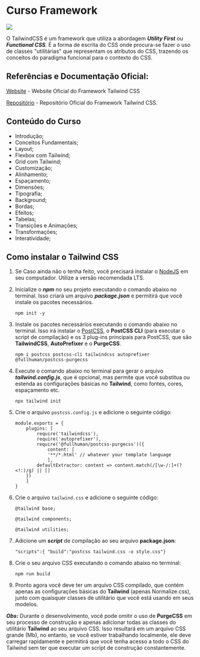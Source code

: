 # Curso Framework

![](https://refactoringui.nyc3.cdn.digitaloceanspaces.com/tailwind-logo.svg)

O TailwindCSS é um framework que utiliza a abordagem **_Utility First_** ou **_Functional CSS_**. 
É a forma de escrita do CSS onde procura-se fazer o uso de classes "utilitárias" que representam os atributos do CSS, trazendo os conceitos do paradigma funcional para o contexto do CSS.


## Referências e Documentação Oficial:

[Website](https://tailwindcss.com) - Website Oficial do Framework Tailwind CSS

[Repositório](https://github.com/tailwindcss/tailwindcss) - Repositório Oficial do Framework Tailwind CSS.

## Conteúdo do Curso

* Introdução;
* Conceitos Fundamentais;
* Layout;
* Flexbox com Tailwind;
* Grid com Tailwind;
* Customização;
* Alinhamento;
* Espaçamento;
* Dimensões;
* Tipografia;
* Background;
* Bordas;
* Efeitos;
* Tabelas;
* Transições e Animações;
* Transformações;
* Interatividade;

## Como instalar o Tailwind CSS

1. Se Caso ainda não o tenha feito, você precisará instalar o [NodeJS](https://nodejs.org/en/) em seu computador. Utilize a versão recomendada LTS.

2. Inicialize o **_npm_** no seu projeto executando o comando abaixo no terminal. Isso criará um arquivo **_package.json_** e permitirá que você instale os pacotes necessários.

    ```npm init -y```

3. Instale os pacotes necessários executando o comando abaixo no terminal. Isso irá instalar o [PostCSS](https://postcss.org/), o **PostCSS CLI** (para executar o script de compilação) e os 3 plug-ins principais para PostCSS, que são **TailwindCSS**, **AutoPrefixer** e o **PurgeCSS**.

     ```npm i postcss postcss-cli tailwindcss autoprefixer @fullhuman/postcss-purgecss```

4. Execute o comando abaixo no terminal para gerar o arquivo **_tailwind.config.js_**, que é opcional, mas permite que você substitua ou estenda as configurações básicas no **Tailwind**, como fontes, cores, espaçamento etc.

    ```npx tailwind init```

5. Crie o arquivo `postcss.config.js` e adicione o seguinte código:

    ```
    module.exports = {
        plugins: [
            require('tailwindcss'),
            require('autoprefixer'),
            require('@fullhuman/postcss-purgecss')({
                content: [
                '**/*.html' // whatever your template language
                ],
            defaultExtractor: content => content.match(/[\w-/:]+(?<!:)/g) || []
        })
        ]
    }
    ```
6. Crie o arquivo `tailwind.css` e adicione o seguinte código:

    ```
    @tailwind base;

    @tailwind components;

    @tailwind utilities;
    ```
7. Adicione um **_script_** de compilação ao seu arquivo **package.json**:

    ```
    "scripts":{ "build":"postcss tailwind.css -o style.css"}
    ```
8. Crie o seu arquivo CSS executando o comando abaixo no terminal: 

    ```npm run build```

9. Pronto agora você deve ter um arquivo CSS compilado, que contém apenas as configurações básicas do **Tailwind** (apenas Normalize.css), junto com quaisquer classes de utilitário que você está usando em seus modelos.

**_Obs:_** Durante o desenvolvimento, você pode omitir o uso de **PurgeCSS** em seu processo de construção e apenas adicionar todas as classes do utilitário **Tailwind** ao seu arquivo CSS. Isso resultará em um arquivo CSS grande (Mb), no entanto, se você estiver trabalhando localmente, ele deve carregar rapidamente e permitirá que você tenha acesso a todo o CSS do Tailwind sem ter que executar um script de construção constantemente. 